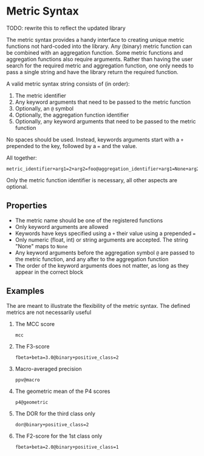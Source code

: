 # Metric Syntax

TODO: rewrite this to reflect the updated library

The metric syntax provides a handy interface to creating unique metric functions not hard-coded into the library. Any (binary) metric function can be combined with an aggregation function. Some metric functions and aggregation functions also require arguments. Rather than having the user search for the required metric and aggregation function, one only needs to pass a single string and have the library return the required function.

A valid metric syntax string consists of (in order):

1. The metric identifier
2. Any keyword arguments that need to be passed to the metric function
3. Optionally, an `@` symbol
4. Optionally, the aggregation function identifier
5. Optionally, any keyword arguments that need to be passed to the metric function

No spaces should be used. Instead, keywords arguments start with a `+` prepended to the key, followed by a `=` and the value.

All together:

```text
metric_identifier+arg1=2+arg2=foo@aggregation_identifier+arg1=None+arg2=2.0
```

Only the metric function identifier is necessary, all other aspects are optional.

## Properties

- The metric name should be one of the registered functions
- Only keyword arguments are allowed
- Keywords have keys specified using a `+` their value using a prepended `=`
- Only numeric (float, int) or string arguments are accepted. The string "None" maps to `None`
- Any keyword arguments before the aggregation symbol `@` are passed to the metric function, and any after to the aggregation function
- The order of the keyword arguments does not matter, as long as they appear in the correct block

## Examples

The are meant to illustrate the flexibility of the metric syntax. The defined metrics are not necessarily useful

1. The MCC score

    ```text
    mcc
    ```

2. The F3-score

    ```text
    fbeta+beta=3.0@binary+positive_class=2
    ```

3. Macro-averaged precision

    ```text
    ppv@macro
    ```

4. The geometric mean of the P4 scores

    ```text
    p4@geometric
    ```

5. The DOR for the third class only

    ```text
    dor@binary+positive_class=2
    ```

6. The F2-score for the 1st class only

    ```text
    fbeta+beta=2.0@binary+positive_class=1
    ```

